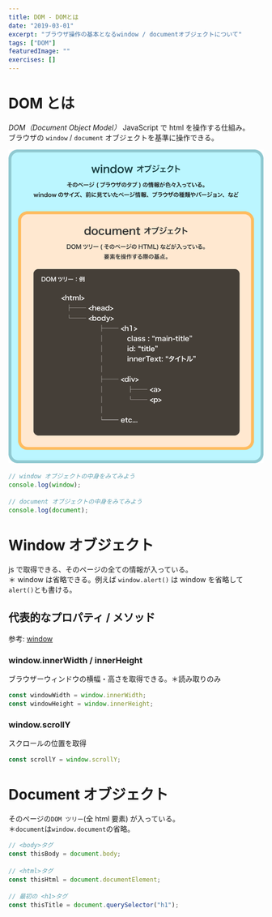 ```yaml
---
title: DOM - DOMとは
date: "2019-03-01"
excerpt: "ブラウザ操作の基本となるwindow / documentオブジェクトについて"
tags: ["DOM"]
featuredImage: ""
exercises: []
---
```


# DOM とは

_DOM（Document Object Model）_ JavaScript で html を操作する仕組み。  
ブラウザの `window` / `document` オブジェクトを基準に操作できる。

![dom](./dom.png)

```js
// window オブジェクトの中身をみてみよう
console.log(window);

// document オブジェクトの中身をみてみよう
console.log(document);
```

# Window オブジェクト

js で取得できる、そのページの全ての情報が入っている。  
＊ window は省略できる。例えば `window.alert()` は window を省略して`alert()`とも書ける。

## 代表的なプロパティ / メソッド

参考: [window](https://developer.mozilla.org/ja/docs/Web/API/Window)

### window.innerWidth / innerHeight

ブラウザーウィンドウの横幅・高さを取得できる。＊読み取りのみ

```js
const windowWidth = window.innerWidth;
const windowHeight = window.innerHeight;
```

### window.scrollY

スクロールの位置を取得

```js
const scrollY = window.scrollY;
```

# Document オブジェクト

そのページの`DOM ツリー`(全 html 要素) が入っている。  
＊`document`は`window.document`の省略。

```js
// <body>タグ
const thisBody = document.body;

// <html>タグ
const thisHtml = document.documentElement;

// 最初の <h1>タグ
const thisTitle = document.querySelector("h1");
```
